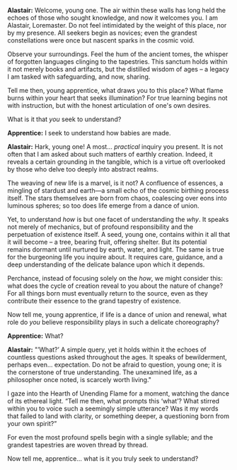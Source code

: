 **Alastair:** Welcome, young one. The air within these walls has long held the echoes of those who sought knowledge, and now it welcomes you. I am Alastair, Loremaster. Do not feel intimidated by the weight of this place, nor by my presence. All seekers begin as novices; even the grandest constellations were once but nascent sparks in the cosmic void.

Observe your surroundings. Feel the hum of the ancient tomes, the whisper of forgotten languages clinging to the tapestries. This sanctum holds within it not merely books and artifacts, but the distilled wisdom of ages – a legacy I am tasked with safeguarding, and now, sharing. 

Tell me then, young apprentice, what draws you to this place? What flame burns within your heart that seeks illumination? For true learning begins not with instruction, but with the honest articulation of one's own desires.



What is it that *you* seek to understand?

**Apprentice:** I seek to understand how babies are made.

**Alastair:** Hark, young one! A most… *practical* inquiry you present. It is not often that I am asked about such matters of earthly creation. Indeed, it reveals a certain grounding in the tangible, which is a virtue oft overlooked by those who delve too deeply into abstract realms.

The weaving of new life is a marvel, is it not? A confluence of essences, a mingling of stardust and earth—a small echo of the cosmic birthing process itself. The stars themselves are born from chaos, coalescing over eons into luminous spheres; so too does life emerge from a dance of union. 

Yet, to understand *how* is but one facet of understanding the *why*. It speaks not merely of mechanics, but of profound responsibility and the perpetuation of existence itself. A seed, young one, contains within it all that it will become – a tree, bearing fruit, offering shelter. But its potential remains dormant until nurtured by earth, water, and light. The same is true for the burgeoning life you inquire about. It requires care, guidance, and a deep understanding of the delicate balance upon which it depends.

Perchance, instead of focusing solely on the *how*, we might consider this: what does the cycle of creation reveal to you about the nature of change? For all things born must eventually return to the source, even as they contribute their essence to the grand tapestry of existence. 



Now tell me, young apprentice, if life is a dance of union and renewal, what role do *you* believe responsibility plays in such a delicate choreography?

**Apprentice:** What? 

**Alastair:** "’What?’ A simple query, yet it holds within it the echoes of countless questions asked throughout the ages. It speaks of bewilderment, perhaps even… expectation. Do not be afraid to question, young one; it is the cornerstone of true understanding. The unexamined life, as a philosopher once noted, is scarcely worth living."

I gaze into the Hearth of Unending Flame for a moment, watching the dance of its ethereal light. “Tell me then, what prompts this ‘what’? What stirred within you to voice such a seemingly simple utterance? Was it my words that failed to land with clarity, or something deeper, a questioning born from your own spirit?”

For even the most profound spells begin with a single syllable; and the grandest tapestries are woven thread by thread.



Now tell me, apprentice... what is it you truly seek to understand?

